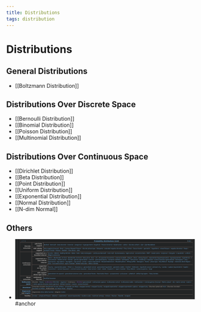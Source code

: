 ```yaml
---
title: Distributions
tags: distribution
---
```


# Distributions

## General Distributions
- [[Boltzmann Distribution]]

## Distributions Over Discrete Space
- [[Bernoulli Distribution]]
- [[Binomial Distribution]]
- [[Poisson Distribution]]
- [[Multinomial Distribution]]

## Distributions Over Continuous Space
- [[Dirichlet Distribution]]
- [[Beta Distribution]]
- [[Point Distribution]]
- [[Uniform Distribution]]
- [[Exponential Distribution]]
- [[Normal Distribution]]
- [[N-dim Normal]]

## Others
- ![im](assets/Pasted%20Image%2020220324120913.png)
#anchor























































